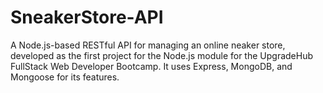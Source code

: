 # SneakerStore-API
A Node.js-based RESTful API for managing an online neaker store, developed as the first project for the Node.js module for the UpgradeHub FullStack Web Developer Bootcamp. It uses Express, MongoDB, and Mongoose for its features.
